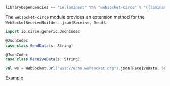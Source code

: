 ```scala
libraryDependencies += "io.laminext" %%% "websocket-circe" % "{{laminextVersion}}"
```

The `websocket-circe` module provides an extension method for the `WebSocketReceiveBuilder`: `.json[Receive, Send]`:

```scala
import io.circe.generic.JsonCodec

@JsonCodec
case class SendData(s: String)

@JsonCodec
case class ReceiveData(s: String)

val ws = WebSocket.url("wss://echo.websocket.org").json[ReceiveData, SendData]
```

[Example](/websocket/example-websocket-echo-circe)
